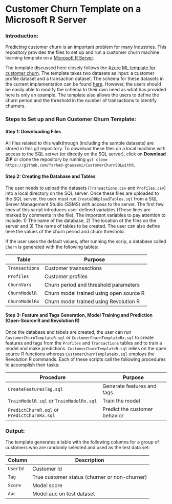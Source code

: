 # Customer Churn Template on a Microsoft R Server
### Introduction:
Predicting customer churn is an important problem for many industries. This repository provides the files to set up and run a customer churn machine learning template on a [Microsoft R Server](https://msdn.microsoft.com/en-us/library/mt604845.aspx). 

The template discussed here closely follows the [Azure ML template for customer churn](http://gallery.cortanaanalytics.com/Collection/Retail-Customer-Churn-Prediction-Template-1?share=1). The template takes two datasets as input: a customer profile dataset and a transaction dataset. The schema for these datasets in the current implementation can be found [here](http://gallery.cortanaanalytics.com/Experiment/Retail-Churn-Template-Step-1-of-4-tagging-data-1).
However, the users should be easily able to modify the schema to their own need as what has provided here is only an example. The template also allows the users to define the churn period and the threshold in the number of transactions to identify churners. 

### Steps to Set up and Run Customer Churn Template:
#### Step 1: Downloading Files 
All files related to this walkthrough (including the sample datasets) are stored in this git repository. To download these files on a local machine with access to the SQL server (or directly on the SQL server), click on **Download ZIP** or clone the repository by running `git clone https://github.com/farhad-ghassemi/CustomerChurnSQLwithR`.

#### Step 2: Creating the Database and Tables
The user needs to upload the datasets (`Transactions.csv` and `Profiles.csv`) into a local directory on the SQL server. Once these files are uploaded to the SQL server, the user must run `CreateDBUploadTables.sql` from a SQL Server Management Studio (SSMS) with access to the server. 
The first few lines of this script introduces user-defined variables (These lines are marked by comments in the file). The important variables to pay attention to include: 1) The name of the database, 2) The location of the files on the server and 3) The name of tables to be created. 
The user can also define here the values of the churn period and churn threshold.

If the user uses the default values, after running the scrip, a database called `Churn` is generated with the following tables:
  
|            Table         |          Purpose             |
|------------------------------|-------------------------------|
| `Transactions` | Customer trasnsactions   |
| `Profiles`             | Customer profiles               |
| `ChurnVars`           | Churn period and threshold parameters|
| `ChurnModelR`           | Churn model trained using open source R|
| `ChurnModelRx`           | Churn model trained using Revolution R|

#### Step 3: Feature and Tags Generation, Model Training and Prediction (Open-Source R and Revolution R)
Once the database and tabels are created, the user can run `CustomerChurnTemplateR.sql` or `CustomerChurnTemplateRx.sql` to create features and tags from the `Profiles` and `Transactions` tables and to train a model and make predictions. `CustomerChurnTemplateR.sql` relies on
the open source R functions whereas `CustomerChurnTemplateRx.sql` employs the Revolution R commands. Each of these scripts call the following procedures to accomplish their tasks:  

|            Procedure          |          Purpose             |
|------------------------------|-------------------------------|
| `CreateFeaturesTag.sql` | Generate features and tags    |
| `TrainModelR.sql` or `TrainModelRx.sql`              | Train the model               |
| `PredictChurnR.sql` or `PredictChurnRx.sql`          | Predict the customer behavior |

### Output:
The template generates a table with the following columns for a group of customers who are randomly selected and used as the test data set:

|            Column          |          Description            |
|------------------------------|-------------------------------|
| `UserId` | Customer Id    |
| `Tag`              | True customer status (churner or non-churner)               |
| `Score`          | Model score |
| `Auc`          | Model auc on test dataset |